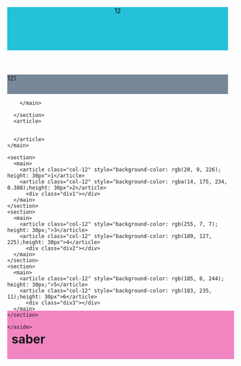 <!DOCTYPE html>
<html lang="fa">
<head>
  <meta charset="UTF-8">
  <meta name="viewport" content="width=device-width, initial-scale=1.0">
  <title>صابر صفایی</title>
  <style>
    .container {
      width: 101%;
    
    }
    .footer-container{
      background-color: #f286c3;
      padding: 10px;
      width: 100%;
     
    }
    .main-container {
      display: flex;
      
    
    }
    .content{
      flex: 1;
      background-color: #ffffffb8;
      height: 501px;



    }
    .div2{
      width: 375px;
      height: 441px;
      background-color: darkgreen;
    }
   
    
   
    .div1{
        width: 375px;
        height: 441px;
        background-color: rgb(179, 0, 255);
    }
    .div3{
      background-color: black;
      width: 375px;
      height: 441px;
    }
    .row{
    display:flex
}

.col-1{width:8.3333%;} 
.col-2{width:16.6666%;} 
.col-3{width:24.9999%;} 
.col-4{width:33.3334%;} 
.col-5{width:41.6665%;} 
.col-6{width:49.9998%;} 
.col-7{width:58.3331%;} 
.col-8{width:66.6664%;} 
.col-9{width:74.9997%;} 
.col-10{width:83.333%;} 
.col-11{width:91.6663%;} 
.col-12{width: 101.24%;} 
 


    

    

      
    
  </style>
</head>
<body>

<header>
  <section  class="col-12" style="background-color:rgba(8, 185, 212, 0.886); height: 100px; color:rgb(0, 0, 0)">12</section>
</header>
  <div>
    <article class="col-12" style="background-color: lightslategray;height: 45px;">121</article>
  </div>


  <div class="container main-container">
    <main class="content">
      <section>
        <main>
     
        </main>
        
      </section>
      <article>
        
       
      </article>
    </main>

    <section>
      <main>
        <article class="col-12" style="background-color: rgb(20, 9, 226); height: 30px">1</article>
        <article class="col-12" style="background-color: rgba(14, 175, 234, 0.388);height: 30px">2</article>
          <div class="div1"></div>
      </main>
    </section>
    <section>
      <main>
        <article class="col-12" style="background-color: rgb(255, 7, 7); height: 30px;">3</article>
        <article class="col-12" style="background-color: rgb(189, 127, 225);height: 30px">4</article>
          <div class="div2"></div>
      </main>
    </section>
    <section>
      <main>
        <article class="col-12" style="background-color: rgb(185, 8, 244); height: 30px;">5</article>
        <article class="col-12" style="background-color: rgb(183, 235, 11);height: 30px">6</article>
          <div class="div3"></div>
      </main>
    </section>

     
<section>
  <main>

  </main>
</section>
        

    </aside>
  </div>

  <div class="container footer-container">
    <footer>
      <h1>saber</h1>
    </footer>
  </div>

</body>
</html>
